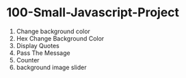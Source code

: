 # 100-Small-Javascript-Project

1. Change background color
2. Hex Change Background Color
3. Display Quotes
4. Pass The Message
5. Counter
6. background image slider
